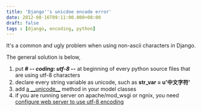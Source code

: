 ```yaml
---
title: 'Django''s unicdoe encode error'
date: 2012-08-16T09:11:00.000+08:00
draft: false
tags : [django, encoding, python]
---
```


It's a common and ugly problem when using non-ascii characters in Django.  
  
The general solution is below,  
  

1.  put **\# -*- coding: utf-8 -*-** at beginning of every python source files that are using utf-8 characters
2.  declare every string variable as unicode, such as **str_var = u'中文字符'**
3.  add [a \_\_unicode\_\_](https://docs.djangoproject.com/en/1.4/ref/models/instances/#django.db.models.Model.__unicode__) method in your model classes
4.  if you are running server on apache/mod_wsgi or ngnix, you need [configure web server to use utf-8 encoding](https://docs.djangoproject.com/en/1.4/howto/deployment/modpython/#if-you-get-a-unicodeencodeerror)